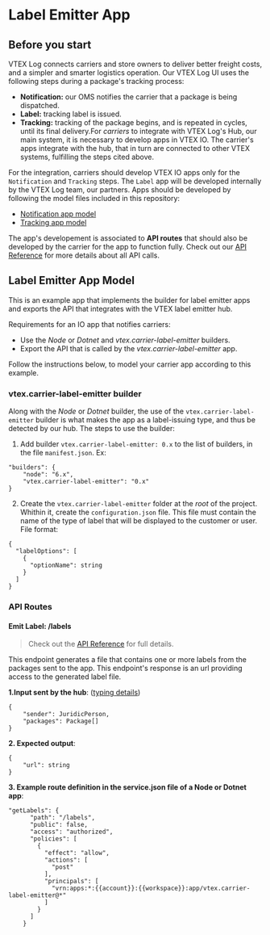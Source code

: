 # Label Emitter App

## Before you start

VTEX Log connects carriers and store owners to deliver better freight costs, and a simpler and smarter logistics operation. Our VTEX Log UI uses the following steps during a package's tracking process:
- **Notification:** our OMS notifies the carrier that a package is being dispatched.
- **Label:** tracking label is issued.
- **Tracking:** tracking of the package begins, and is repeated in cycles, until its final delivery.For *carriers* to integrate with VTEX Log's Hub, our main system, it is necessary to develop apps in VTEX IO. The carrier's apps integrate with the hub, that in turn are connected to other VTEX systems, fulfilling the steps cited above.

For the integration, carriers should develop VTEX IO apps only for the `Notification` and `Tracking` steps. The `Label` app will be developed internally by the VTEX Log team, our partners. Apps should be developed by following the model files included in this repository:
- [Notification app model](https://github.com/vtex-apps/carrier-hubs-examples/tree/main/carrier-notifier-example)
- [Tracking app model](https://github.com/vtex-apps/carrier-hubs-examples/tree/main/carrier-tracking-example)

The app's developement is associated to **API routes** that should also be developed by the carrier for the app to function fully. Check out our [API Reference](https://developers.vtex.com/vtex-developer-docs/reference/vtex-log-label-overview?showHidden=51816#undefined) for more details about all API calls.

## Label Emitter App Model

This is an example app that implements the builder for label emitter apps and exports the API that integrates with the VTEX label emitter hub.

Requirements for an IO app that notifies carriers:
- Use the *Node* or *Dotnet* and *vtex.carrier-label-emitter* builders.
- Export the API that is called by the *vtex.carrier-label-emitter* app.

Follow the instructions below, to model your carrier app according to this example.

### vtex.carrier-label-emitter builder
Along with the *Node* or *Dotnet* builder, the use of the `vtex.carrier-label-emitter` builder is what makes the app as a label-issuing type, and thus be detected by our hub. The steps to use the builder:

1. Add builder `vtex.carrier-label-emitter: 0.x` to the list of builders, in the file `manifest.json`.
Ex:
```
"builders": {
    "node": "6.x",
    "vtex.carrier-label-emitter": "0.x"
}
```
2. Create the `vtex.carrier-label-emitter` folder at the *root* of the project.
Whithin it, create the `configuration.json` file.
This file must contain the name of the type of label that will be displayed to the customer or user.
File format:
```
{
  "labelOptions": [
    {
      "optionName": string
    }
  ]
}
```

### API Routes

#### Emit Label: /labels

> Check out the [API Reference](https://developers.vtex.com/vtex-developer-docs/reference/vtex-log-label-overview?showHidden=51816#undefined) for full details.

This endpoint generates a file that contains one or more labels from the packages sent to the app. This endpoint's response is an url providing access to the generated label file.

**1.Input sent by the hub**: ([typing details](https://github.com/vtex-apps/carrier-hubs-examples/blob/main/label-emitter-example/node/typings/typings.d.ts#L185))
```
{
	"sender": JuridicPerson,
	"packages": Package[]
}
```

**2. Expected output**:
```
{
	"url": string
}
```

**3. Example route definition in the service.json file of a Node or Dotnet app**:
```
"getLabels": {
      "path": "/labels",
      "public": false,
      "access": "authorized",
      "policies": [
        {
          "effect": "allow",
          "actions": [
            "post"
          ],
          "principals": [
            "vrn:apps:*:{{account}}:{{workspace}}:app/vtex.carrier-label-emitter@*"
          ]
        }
      ]
    }
```
